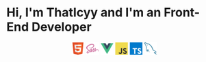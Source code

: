 # Hi, I'm ThatIcyy and I'm an Front-End Developer

<center>
  <img height="30" width="30" src="https://raw.githubusercontent.com/devicons/devicon/master/icons/html5/html5-original.svg" />
  <img height="30" width="30" src="https://raw.githubusercontent.com/devicons/devicon/master/icons/sass/sass-original.svg" />
  <img height="30" width="30" src="https://raw.githubusercontent.com/devicons/devicon/master/icons/vuejs/vuejs-original.svg" />
  <img height="30" width="30" src="https://raw.githubusercontent.com/devicons/devicon/master/icons/javascript/javascript-original.svg" />
  <img height="30" width="30" src="https://raw.githubusercontent.com/devicons/devicon/master/icons/typescript/typescript-original.svg" />
  <img height="30" width="30" src="https://raw.githubusercontent.com/devicons/devicon/master/icons/mysql/mysql-original.svg" />
</center>

